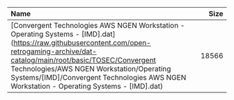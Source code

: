 |Name|Size|
|:---|---:|
|[Convergent Technologies AWS NGEN Workstation - Operating Systems - [IMD].dat](https://raw.githubusercontent.com/open-retrogaming-archive/dat-catalog/main/root/basic/TOSEC/Convergent Technologies/AWS NGEN Workstation/Operating Systems/[IMD]/Convergent Technologies AWS NGEN Workstation - Operating Systems - [IMD].dat)|18566|
